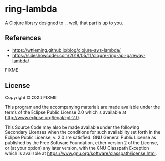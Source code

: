 # ring-lambda

A Clojure library designed to ... well, that part is up to you.

## References

- https://wtfleming.github.io/blog/clojure-aws-lambda/
- https://sideshowcoder.com/2018/05/11/clojure-ring-api-gateway-lambda/

FIXME

## License

Copyright © 2024 FIXME

This program and the accompanying materials are made available under the
terms of the Eclipse Public License 2.0 which is available at
http://www.eclipse.org/legal/epl-2.0.

This Source Code may also be made available under the following Secondary
Licenses when the conditions for such availability set forth in the Eclipse
Public License, v. 2.0 are satisfied: GNU General Public License as published by
the Free Software Foundation, either version 2 of the License, or (at your
option) any later version, with the GNU Classpath Exception which is available
at https://www.gnu.org/software/classpath/license.html.
